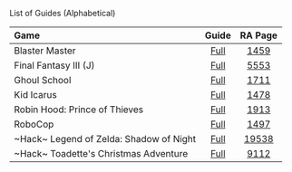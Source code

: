 List of Guides (Alphabetical)

|Game|Guide|RA Page|
|:--|:--:|:--:|
|Blaster Master | [Full](Blaster-Master-(NES)) | [1459](https://retroachievements.org/game/1459)|
|Final Fantasy III (J) | [Full](Final-Fantasy-III-(J)-(NES)) | [5553](https://retroachievements.org/game/5553)|
|Ghoul School | [Full](Ghoul-School-(NES)) | [1711](https://retroachievements.org/game/1711)|
|Kid Icarus | [Full](Kid-Icarus-(NES)) | [1478](https://retroachievements.org/game/1478)|
|Robin Hood: Prince of Thieves | [Full](Robin-Hood-Prince-of-Thieves-(NES)) | [1913](https://retroachievements.org/game/1913)|
|RoboCop | [Full](https://github.com/RetroAchievements/guides/wiki/RoboCop-(NES)) | [1497](https://retroachievements.org/game/1497)|
|\~Hack\~ Legend of Zelda: Shadow of Night | [Full](https://github.com/RetroAchievements/guides/wiki/~Hack~-The-Legend-of-Zelda:-Shadow-of-Night-(NES)) | [19538](https://retroachievements.org/game/19538)|
|\~Hack\~ Toadette's Christmas Adventure | [Full](Toadettes-Christmas-Adventure-(Hack)-(NES)) | [9112](https://retroachievements.org/game/9112)|
